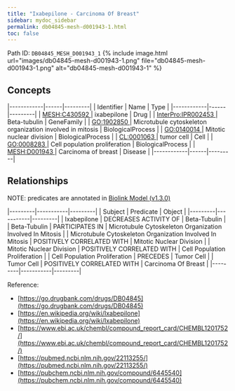 ```yaml
---
title: "Ixabepilone - Carcinoma Of Breast"
sidebar: mydoc_sidebar
permalink: db04845-mesh-d001943-1.html
toc: false 
---
```



Path ID: `DB04845_MESH_D001943_1`
{% include image.html url="images/db04845-mesh-d001943-1.png" file="db04845-mesh-d001943-1.png" alt="db04845-mesh-d001943-1" %}

## Concepts

|------------|------|---------|
| Identifier | Name | Type    |
|------------|------|---------|
| <a href="https://identifiers.org/MESH:C430592">MESH:C430592 </a> | ixabepilone | Drug |
| <a href="https://identifiers.org/InterPro:IPR002453">InterPro:IPR002453 </a> | Beta-tubulin | GeneFamily |
| <a href="https://identifiers.org/GO:1902850">GO:1902850 </a> | Microtubule cytoskeleton organization involved in mitosis | BiologicalProcess |
| <a href="https://identifiers.org/GO:0140014">GO:0140014 </a> | Mitotic nuclear division | BiologicalProcess |
| <a href="https://identifiers.org/CL:0001063">CL:0001063 </a> | tumor cell | Cell |
| <a href="https://identifiers.org/GO:0008283">GO:0008283 </a> | Cell population proliferation | BiologicalProcess |
| <a href="https://identifiers.org/MESH:D001943">MESH:D001943 </a> | Carcinoma of breast | Disease |
|------------|------|---------|

## Relationships


NOTE: predicates are annotated in <a href="https://github.com/biolink/biolink-model/releases/tag/v1.3.0">Biolink Model (v1.3.0)</a>

|---------|-----------|---------|
| Subject | Predicate | Object  |
|---------|-----------|---------|
| Ixabepilone | DECREASES ACTIVITY OF | Beta-Tubulin |
| Beta-Tubulin | PARTICIPATES IN | Microtubule Cytoskeleton Organization Involved In Mitosis |
| Microtubule Cytoskeleton Organization Involved In Mitosis | POSITIVELY CORRELATED WITH | Mitotic Nuclear Division |
| Mitotic Nuclear Division | POSITIVELY CORRELATED WITH | Cell Population Proliferation |
| Cell Population Proliferation | PRECEDES | Tumor Cell |
| Tumor Cell | POSITIVELY CORRELATED WITH | Carcinoma Of Breast |
|---------|-----------|---------|

Reference: 
  - [https://go.drugbank.com/drugs/DB04845](https://go.drugbank.com/drugs/DB04845)
  - [https://en.wikipedia.org/wiki/Ixabepilone](https://en.wikipedia.org/wiki/Ixabepilone)
  - [https://www.ebi.ac.uk/chembl/compound_report_card/CHEMBL1201752/](https://www.ebi.ac.uk/chembl/compound_report_card/CHEMBL1201752/)
  - [https://pubmed.ncbi.nlm.nih.gov/22113255/](https://pubmed.ncbi.nlm.nih.gov/22113255/)
  - [https://pubchem.ncbi.nlm.nih.gov/compound/6445540](https://pubchem.ncbi.nlm.nih.gov/compound/6445540)
